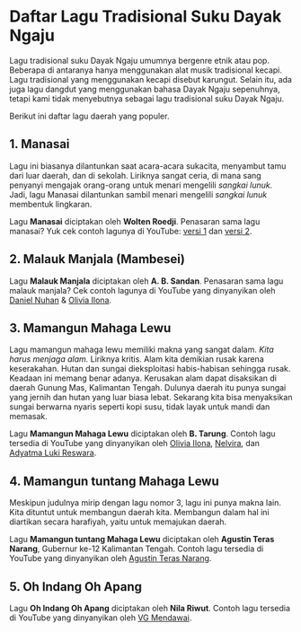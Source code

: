 # Daftar Lagu Tradisional Suku Dayak Ngaju

Lagu tradisional suku Dayak Ngaju umumnya bergenre etnik atau pop. Beberapa di antaranya hanya menggunakan alat musik tradisional kecapi. Lagu tradisional yang menggunakan kecapi disebut karungut. Selain itu, ada juga lagu dangdut yang menggunakan bahasa Dayak Ngaju sepenuhnya, tetapi kami tidak menyebutnya sebagai lagu tradisional suku Dayak Ngaju.

Berikut ini daftar lagu daerah yang populer.

## 1. Manasai

Lagu ini biasanya dilantunkan saat acara-acara sukacita, menyambut tamu dari luar daerah, dan di sekolah. Liriknya sangat ceria, di mana sang penyanyi mengajak orang-orang untuk menari mengelili _sangkai lunuk._ Jadi, lagu Manasai dilantunkan sambil menari mengelili _sangkai lunuk_ membentuk lingkaran.

Lagu **Manasai** diciptakan oleh **Wolten Roedji**. Penasaran sama lagu manasai? Yuk cek contoh lagunya di YouTube: [versi 1](https://www.youtube.com/watch?v=O3xXLgIDIZs) dan [versi 2](https://www.youtube.com/watch?v=l1u-VKxMpC8).

## 2. Malauk Manjala (Mambesei)

Lagu **Malauk Manjala** diciptakan oleh **A. B. Sandan**. Penasaran sama lagu malauk manjala? Cek contoh lagunya di YouTube yang dinyanyikan oleh [Daniel Nuhan](https://www.youtube.com/watch?v=wuc-XsQa1bg) & [Olivia Ilona](https://www.youtube.com/watch?v=FLbvSfiQjv4).

## 3. Mamangun Mahaga Lewu

Lagu mamangun mahaga lewu memiliki makna yang sangat dalam. _Kita harus menjaga alam._ Liriknya kritis. Alam kita demikian rusak karena keserakahan. Hutan dan sungai dieksploitasi habis-habisan sehingga rusak. Keadaan ini memang benar adanya. Kerusakan alam dapat disaksikan di daerah Gunung Mas, Kalimantan Tengah. Dulunya daerah itu punya sungai yang jernih dan hutan yang luar biasa lebat. Sekarang kita bisa menyaksikan sungai berwarna nyaris seperti kopi susu, tidak layak untuk mandi dan memasak.

Lagu **Mamangun Mahaga Lewu** diciptakan oleh **B. Tarung**. Contoh lagu tersedia di YouTube yang dinyanyikan oleh [Olivia Ilona](https://www.youtube.com/watch?v=cWimIlYn-5E), [Nelvira](https://www.youtube.com/watch?v=oIRtxtM02OU), dan [Adyatma Luki Reswara](https://www.youtube.com/watch?v=lLjFtmb4OFk).

## 4. Mamangun tuntang Mahaga Lewu

Meskipun judulnya mirip dengan lagu nomor 3, lagu ini punya makna lain. Kita dituntut untuk membangun daerah kita. Membangun dalam hal ini diartikan secara harafiyah, yaitu untuk memajukan daerah.

Lagu **Mamangun tuntang Mahaga Lewu** diciptakan oleh **Agustin Teras Narang**, Gubernur ke-12 Kalimantan Tengah. Contoh lagu tersedia di YouTube yang dinyanyikan oleh [Agustin Teras Narang](https://www.youtube.com/watch?v=G444EVyUVJU).

## 5. Oh Indang Oh Apang

Lagu **Oh Indang Oh Apang** diciptakan oleh **Nila Riwut**. Contoh lagu tersedia di YouTube yang dinyanyikan oleh [VG Mendawai](https://www.youtube.com/watch?v=CXPXtEEJaHM).
